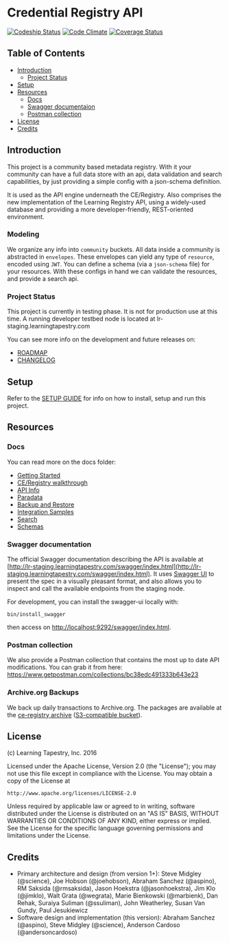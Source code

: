 # Credential Registry API

[![Codeship Status][codeship-badge]][codeship]
[![Code Climate][codeclimate-badge]][codeclimate]
[![Coverage Status][coveralls-badge]][coveralls]

[codeship]: https://codeship.com/projects/210254
[codeship-badge]: https://codeship.com/projects/f0799320-f56b-0134-43c9-62cc51a71676/status?branch=master
[codeclimate]: https://codeclimate.com/github/CredentialEngine/CredentialRegistry
[codeclimate-badge]: https://codeclimate.com/github/CredentialEngine/CredentialRegistry/badges/gpa.svg
[coveralls]: https://coveralls.io/github/CredentialEngine/CredentialRegistry?branch=master
[coveralls-badge]: https://coveralls.io/repos/github/CredentialEngine/CredentialRegistry/badge.svg?branch=master

## Table of Contents
- [Introduction](#introduction)
    - [Project Status](#project-status)
- [Setup](#setup)
- [Resources](#resources)
    - [Docs](#docs)
    - [Swagger documentaion](#swagger-documentation)
    - [Postman collection](#postman-collection)
- [License](#license)
- [Credits](#credits)

## Introduction
This project is a community based metadata registry.
With it your community can have a full data store with an api, data validation and search capabilities, by just providing a simple config with a json-schema definition.

It is used as the API engine underneath the CE/Registry. Also comprises the new implementation of the Learning Registry API, using a widely-used database and providing a more developer-friendly, REST-oriented environment.

### Modeling

We organize any info into `community` buckets.
All data inside a community is abstracted in `envelopes`. These envelopes can yield any type of `resource`, encoded using `JWT`.
You can define a schema (via a `json-schema` file) for your resources.
With these configs in hand we can validate the resources, and provide a search api.

### Project Status
This project is currently in testing phase. It is not for production use at this time. A running developer testbed node is located at lr-staging.learningtapestry.com

You can see more info on the development and future releases on:
  - [ROADMAP](ROADMAP.md)
  - [CHANGELOG](CHANGELOG.md)


## Setup

Refer to the [SETUP GUIDE](/docs/00_setup_guide.md) for info on how to install, setup and run this project.

## Resources

### Docs

You can read more on the docs folder:

- [Getting Started](/docs/01_getting_started.md)
- [CE/Registry walkthrough](/docs/02_ce-registry_walkthrough.md)
- [API Info](/docs/03_api_info.md)
- [Paradata](/docs/04_paradata.md)
- [Backup and Restore](/docs/05_backup_and_restore.md)
- [Integration Samples](/docs/06_integration_samples.md)
- [Search](/docs/07_search.md)
- [Schemas](/docs/08_schemas.md)


### Swagger documentation
The official Swagger documentation describing the API is available at
[http://lr-staging.learningtapestry.com/swagger/index.html](http://lr-staging.learningtapestry.com/swagger/index.html).
It uses [Swagger UI](https://github.com/swagger-api/swagger-ui) to present the
spec in a visually pleasant format, and also allows you to inspect and call the
available endpoints from the staging node.

For development, you can install the swagger-ui locally with:
```
bin/install_swagger
```
then access on [http://localhost:9292/swagger/index.html](http://localhost:9292/swagger/index.html).

### Postman collection
We also provide a Postman collection that contains the most up to date API
modifications. You can grab it from here:
https://www.getpostman.com/collections/bc38edc491333b643e23

### Archive.org Backups
We back up daily transactions to Archive.org. The packages are available at the [ce-registry archive](https://archive.org/details/ce-registry) ([S3-compatible bucket](http://s3.us.archive.org/ce-registry)).

## License
(c) Learning Tapestry, Inc. 2016

Licensed under the Apache License, Version 2.0 (the "License");
you may not use this file except in compliance with the License.
You may obtain a copy of the License at

    http://www.apache.org/licenses/LICENSE-2.0

Unless required by applicable law or agreed to in writing, software
distributed under the License is distributed on an "AS IS" BASIS,
WITHOUT WARRANTIES OR CONDITIONS OF ANY KIND, either express or implied.
See the License for the specific language governing permissions and
limitations under the License.

## Credits
* Primary architecture and design (from version 1+): Steve Midgley (@science), Joe Hobson (@joehobson), Abraham Sanchez (@aspino), RM Saksida (@rmsaksida), Jason Hoekstra (@jasonhoekstra), Jim Klo (@jimklo), Walt Grata (@wegrata), Marie Bienkowski (@marbienk), Dan Rehak, Suraiya Suliman (@ssuliman), John Weatherley, Susan Van Gundy, Paul Jesukiewicz
* Software design and implementation (this version): Abraham Sanchez (@aspino), Steve Midgley (@science), Anderson Cardoso (@andersoncardoso)
